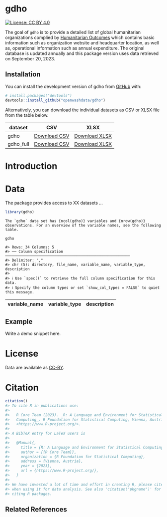 
<!-- README.md is generated from README.Rmd. Please edit that file -->

# gdho

<!-- badges: start -->

[![License: CC BY
4.0](https://img.shields.io/badge/License-CC_BY_4.0-lightgrey.svg)](https://creativecommons.org/licenses/by/4.0/)

<!-- badges: end -->

The goal of `gdho` is to provide a detailed list of global humanitarian
organizations complied by [Humanitarian
Outcomes](https://www.humanitarianoutcomes.org/projects/gdho) which
contains basic information such as organization website and headquarter
location, as well as, operational information such as annual
expenditure. The original database is updated annually and this package
version uses data retrieved on September 20, 2023.

## Installation

You can install the development version of gdho from
[GitHub](https://github.com/gdho) with:

``` r
# install.packages("devtools")
devtools::install_github("openwashdata/gdho")
```

Alternatively, you can download the individual datasets as CSV or XLSX
file from the table below.

| dataset   | CSV              | XLSX              |
|-----------|------------------|-------------------|
| gdho      | [Download CSV]() | [Download XLSX]() |
| gdho_full | [Download CSV]() | [Download XLSX]() |

# Introduction

# Data

The package provides access to XX datasets …

``` r
library(gdho)
```

    The `gdho` data set has {ncol(gdho)} variables and {nrow(gdho)} observations. For an overview of the variable names, see the following table.  

``` r
gdho
```

    #> Rows: 34 Columns: 5
    #> ── Column specification ────────────────────────────────────────────────────────
    #> Delimiter: ","
    #> chr (5): directory, file_name, variable_name, variable_type, description
    #> 
    #> ℹ Use `spec()` to retrieve the full column specification for this data.
    #> ℹ Specify the column types or set `show_col_types = FALSE` to quiet this message.

| variable_name | variable_type | description |
|:--------------|:--------------|:------------|

## Example

Write a demo snippet here.

# License

Data are available as
[CC-BY](https://github.com/openwashdata/gdho/blob/main/LICENSE.md).

# Citation

``` r
citation()
#> To cite R in publications use:
#> 
#>   R Core Team (2023). _R: A Language and Environment for Statistical
#>   Computing_. R Foundation for Statistical Computing, Vienna, Austria.
#>   <https://www.R-project.org/>.
#> 
#> A BibTeX entry for LaTeX users is
#> 
#>   @Manual{,
#>     title = {R: A Language and Environment for Statistical Computing},
#>     author = {{R Core Team}},
#>     organization = {R Foundation for Statistical Computing},
#>     address = {Vienna, Austria},
#>     year = {2023},
#>     url = {https://www.R-project.org/},
#>   }
#> 
#> We have invested a lot of time and effort in creating R, please cite it
#> when using it for data analysis. See also 'citation("pkgname")' for
#> citing R packages.
```

## Related References
